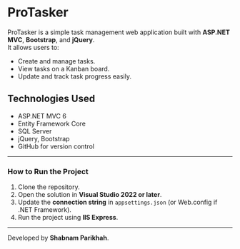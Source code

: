 # ProTasker

ProTasker is a simple task management web application built with **ASP.NET MVC**, **Bootstrap**, and **jQuery**.  
It allows users to:

- Create and manage tasks.
- View tasks on a Kanban board.
- Update and track task progress easily.

## Technologies Used
- ASP.NET MVC 6
- Entity Framework Core
- SQL Server
- jQuery, Bootstrap
- GitHub for version control

---

### How to Run the Project
1. Clone the repository.
2. Open the solution in **Visual Studio 2022 or later**.
3. Update the **connection string** in `appsettings.json` (or Web.config if .NET Framework).
4. Run the project using **IIS Express**.

---

Developed by **Shabnam Parikhah**.
